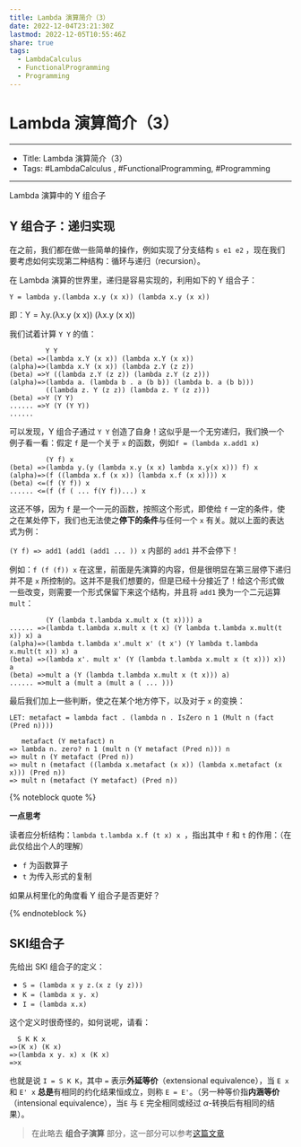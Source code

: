```yaml
---
title: Lambda 演算简介（3）
date: 2022-12-04T23:21:30Z
lastmod: 2022-12-05T10:55:46Z
share: true
tags:
  - LambdaCalculus
  - FunctionalProgramming
  - Programming
---
```



# Lambda 演算简介（3）

---

* Title: Lambda 演算简介（3）
* Tags: #LambdaCalculus ​, #FunctionalProgramming, #Programming 

---

Lambda 演算中的 Y 组合子

<!--more-->

## Y 组合子：递归实现

在之前，我们都在做一些简单的操作，例如实现了分支结构 `s e1 e2` ，现在我们要考虑如何实现第二种结构：循环与递归（recursion）。

在 Lambda 演算的世界里，递归是容易实现的，利用如下的 Y 组合子：

`Y = lambda y.(lambda x.y (x x)) (lambda x.y (x x))`

即：$\mathrm{Y = \lambda y.(\lambda x.y~(x~x))~(\lambda x.y~(x~x))}$

我们试着计算 `Y Y` 的值：

```racket
         Y Y
(beta) =>(lambda x.Y (x x)) (lambda x.Y (x x))
(alpha)=>(lambda x.Y (x x)) (lambda z.Y (z z))
(beta) =>Y ((lambda z.Y (z z)) (lambda z.Y (z z)))
(alpha)=>(lambda a. (lambda b . a (b b)) (lambda b. a (b b)))
         ((lambda z. Y (z z)) (lambda z. Y (z z)))
(beta) =>Y (Y Y)
...... =>Y (Y (Y Y))
......
```

可以发现，Y 组合子通过 `Y Y` 创造了自身！这似乎是一个无穷递归，我们换一个例子看一看：假定 `f` 是一个关于 `x` 的函数，例如`f = (lambda x.add1 x)`

```racket
         (Y f) x
(beta) =>(lambda y.(y (lambda x.y (x x) lambda x.y(x x))) f) x
(alpha)=>(f ((lambda x.f (x x)) (lambda x.f (x x)))) x
(beta) <=(f (Y f)) x
...... <=(f (f ( ... f(Y f))...) x
```

这还不够，因为 `f` 是一个一元的函数，按照这个形式，即使给 `f` 一定的条件，使之在某处停下，我们也无法使之**停下的条件**与任何一个 `x` 有关。就以上面的表达式为例：

`(Y f) => add1 (add1 (add1 ... )) x` 内部的 `add1` 并不会停下！

例如：`f (f (f)) x` 在这里，前面是先演算的内容，但是很明显在第三层停下递归并不是 `x` 所控制的。这并不是我们想要的，但是已经十分接近了！给这个形式做一些改变，则需要一个形式保留下来这个结构，并且将 `add1` 换为一个二元运算 `mult`：

```racket
         (Y (lambda t.lambda x.mult x (t x)))) a
...... =>(lambda t.lambda x.mult x (t x) (Y lambda t.lambda x.mult(t x)) x) a
(alpha)=>(lambda t.lambda x'.mult x' (t x') (Y lambda t.lambda x.mult(t x)) x) a
(beta) =>(lambda x'. mult x' (Y (lambda t.lambda x.mult x (t x))) x)) a
(beta) =>mult a (Y (lambda t.lambda x.mult x (t x))) a)
...... =>mult a (mult a (mult a ( ... )))
```

最后我们加上一些判断，使之在某个地方停下，以及对于 `x` 的变换：

```racket
LET: metafact = lambda fact . (lambda n . IsZero n 1 (Mult n (fact (Pred n))))

   metafact (Y metafact) n
=> lambda n. zero? n 1 (mult n (Y metafact (Pred n))) n
=> mult n (Y metafact (Pred n))
=> mult n (metafact ((lambda x.metafact (x x)) (lambda x.metafact (x x))) (Pred n))
=> mult n (metafact (Y metafact) (Pred n))
```

{% noteblock quote %}

**一点思考**

读者应分析结构：`lambda t.lambda x.f (t x) x ​`，指出其中 `f` 和 `t` 的作用：（在此仅给出个人的理解）

- `f` 为函数算子
- `t` 为传入形式的复制

如果从柯里化的角度看 Y 组合子是否更好？

{% endnoteblock %}

## SKI组合子

先给出 SKI 组合子的定义：

- `S = (lambda x y z.(x z (y z)))`
- `K = (lambda x y. x)`
- `I = (lambda x.x)`

这个定义时很奇怪的，如何说呢，请看：

```racket
  S K K x
=>(K x) (K x)
=>(lambda x y. x) x (K x)
=>x
```

也就是说 `I = S K K`，其中 `=` 表示**外延等价**（extensional equivalence），当 `E x` 和 `E' x` **总是**有相同的约化结果恒成立，则称 `E = E'`。（另一种等价指**内涵等价**（intensional equivalence），当`E` 与 `E` 完全相同或经过 $\alpha$-转换后有相同的结果）。

> 在此略去 **组合子演算** 部分，这一部分可以参考[这篇文章](http://cgnail.github.io/academic/lambda-5/)
